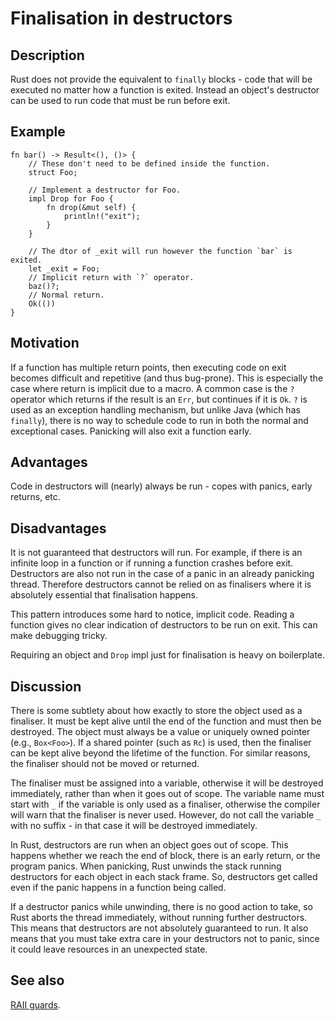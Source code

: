 # Finalisation in destructors

## Description

Rust does not provide the equivalent to `finally` blocks - code that will be
executed no matter how a function is exited. Instead an object's destructor can
be used to run code that must be run before exit.

## Example

```rust,ignore
fn bar() -> Result<(), ()> {
    // These don't need to be defined inside the function.
    struct Foo;

    // Implement a destructor for Foo.
    impl Drop for Foo {
        fn drop(&mut self) {
            println!("exit");
        }
    }

    // The dtor of _exit will run however the function `bar` is exited.
    let _exit = Foo;
    // Implicit return with `?` operator.
    baz()?;
    // Normal return.
    Ok(())
}
```

## Motivation

If a function has multiple return points, then executing code on exit becomes
difficult and repetitive (and thus bug-prone). This is especially the case where
return is implicit due to a macro. A common case is the `?` operator which
returns if the result is an `Err`, but continues if it is `Ok`. `?` is used as
an exception handling mechanism, but unlike Java (which has `finally`), there is
no way to schedule code to run in both the normal and exceptional cases.
Panicking will also exit a function early.

## Advantages

Code in destructors will (nearly) always be run - copes with panics, early
returns, etc.

## Disadvantages

It is not guaranteed that destructors will run. For example, if there is an
infinite loop in a function or if running a function crashes before exit.
Destructors are also not run in the case of a panic in an already panicking
thread. Therefore destructors cannot be relied on as finalisers where it is
absolutely essential that finalisation happens.

This pattern introduces some hard to notice, implicit code. Reading a function
gives no clear indication of destructors to be run on exit. This can make
debugging tricky.

Requiring an object and `Drop` impl just for finalisation is heavy on boilerplate.

## Discussion

There is some subtlety about how exactly to store the object used as a
finaliser. It must be kept alive until the end of the function and must then be
destroyed. The object must always be a value or uniquely owned pointer (e.g.,
`Box<Foo>`). If a shared pointer (such as `Rc`) is used, then the finaliser can
be kept alive beyond the lifetime of the function. For similar reasons, the
finaliser should not be moved or returned.

The finaliser must be assigned into a variable, otherwise it will be destroyed
immediately, rather than when it goes out of scope. The variable name must start
with `_` if the variable is only used as a finaliser, otherwise the compiler
will warn that the finaliser is never used. However, do not call the variable
`_` with no suffix - in that case it will be destroyed immediately.

In Rust, destructors are run when an object goes out of scope. This happens
whether we reach the end of block, there is an early return, or the program
panics. When panicking, Rust unwinds the stack running destructors for each
object in each stack frame. So, destructors get called even if the panic happens
in a function being called.

If a destructor panics while unwinding, there is no good action to take, so Rust
aborts the thread immediately, without running further destructors. This means
that destructors are not absolutely guaranteed to run. It also means that you
must take extra care in your destructors not to panic, since it could leave
resources in an unexpected state.

## See also

[RAII guards](../patterns/behavioural/RAII.md).
